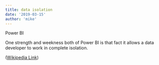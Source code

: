 ```yaml
---
title: data isolation
date: '2019-03-15'
author: 'mike'
---
```


Power BI

One strength and weekness both of Power BI is that fact it allows a data developer to work in complete isolation.

([Wikipedia Link](http://en.wikipedia.org/wiki/Salted_duck_egg))


